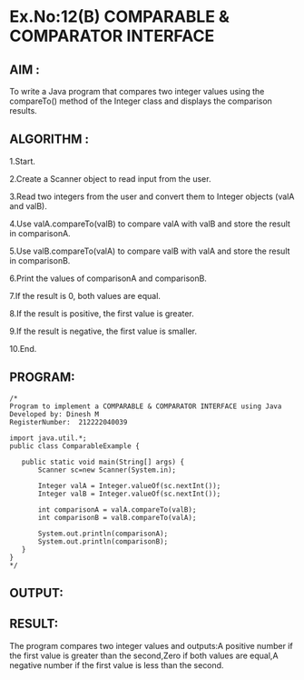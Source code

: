 # Ex.No:12(B)   COMPARABLE & COMPARATOR INTERFACE
## AIM :
To write a Java program that compares two integer values using the compareTo() method of the Integer class and displays the comparison results.


## ALGORITHM :
1.Start.

2.Create a Scanner object to read input from the user.

3.Read two integers from the user and convert them to Integer objects (valA and valB).

4.Use valA.compareTo(valB) to compare valA with valB and store the result in comparisonA.

5.Use valB.compareTo(valA) to compare valB with valA and store the result in comparisonB.

6.Print the values of comparisonA and comparisonB.

7.If the result is 0, both values are equal.

8.If the result is positive, the first value is greater.

9.If the result is negative, the first value is smaller.

10.End.


## PROGRAM:
 ```
/*
Program to implement a COMPARABLE & COMPARATOR INTERFACE using Java
Developed by: Dinesh M
RegisterNumber:  212222040039

import java.util.*;
public class ComparableExample {

    public static void main(String[] args) {
        Scanner sc=new Scanner(System.in);
        
        Integer valA = Integer.valueOf(sc.nextInt());
        Integer valB = Integer.valueOf(sc.nextInt());

        int comparisonA = valA.compareTo(valB);
        int comparisonB = valB.compareTo(valA);

        System.out.println(comparisonA);
        System.out.println(comparisonB);
    }
}
*/
```









## OUTPUT:



## RESULT:
The program compares two integer values and outputs:A positive number if the first value is greater than the second,Zero if both values are equal,A negative number if the first value is less than the second.





